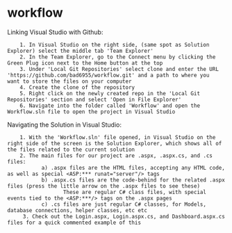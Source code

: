# workflow

Linking Visual Studio with Github:

        1. In Visual Studio on the right side, (same spot as Solution Explorer) select the middle tab 'Team Explorer'
        2. In the Team Explorer, go to the Connect menu by clicking the Green Plug icon next to the Home button at the top
        3. Under 'Local Git Repositories' select clone and enter the URL 'https://github.com/bad6955/workflow.git' and a path to where you                 want to store the files on your computer
        4. Create the clone of the repository
        5. Right click on the newly created repo in the 'Local Git Repositories' section and select 'Open in File Explorer'
        6. Navigate into the folder called 'Workflow' and open the Workflow.sln file to open the project in Visual Studio


Navigating the Solution in Visual Studio:

        1. With the 'Workflow.sln' file opened, in Visual Studio on the right side of the screen is the Solution Explorer, which shows all of the files related to the current solution
        2. The main files for our project are .aspx, .aspx.cs, and .cs files:
               a) .aspx files are the HTML files, accepting any HTML code, as well as special <ASP:*** runat="server"/> tags 
               b) .aspx.cs files are the code-behind for the related .aspx files (press the little arrow on the .aspx files to see these)
                      These are regular C# class files, with special events tied to the <ASP:***/> tags on the .aspx pages
               c) .cs files are just regular C# classes, for Models, database connections, helper classes, etc etc 
         3. Check out the Login.aspx, Login.aspx.cs, and Dashboard.aspx.cs files for a quick commented example of this
